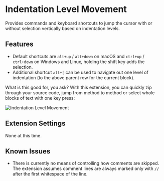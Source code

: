 # Indentation Level Movement

Provides commands and keyboard shortcuts to jump the cursor with or without selection vertically based on indentation levels.

## Features

* Default shortcuts are `alt+up` / `alt+down` on macOS and `ctrl+up` / `ctrl+down` on Windows and Linux, holding the shift key adds the selection.
* Additional shortcut `alt+[` can be used to navigate out one level of indentation (to the above parent row for the current block).

What is this good for, you ask? With this extension, you can quickly zip through your source code, jump from method to method or select whole blocks of text with one key press:

![Indentation Level Movement](images/indentation-level-movement.gif)

## Extension Settings

None at this time.

## Known Issues

* There is currently no means of controlling how comments are skipped. The extension assumes comment lines are always marked only with `//` after the first whitespace of the line.
